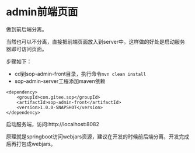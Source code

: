 # admin前端页面

做到前后端分离。

当然也可以不分离，直接把前端页面放入到server中。这样做的好处是启动服务器即可访问页面。

步骤如下：

- cd到sop-admin-front目录，执行命令`mvn clean install`
- sop-admin-server工程添加maven依赖

```
<dependency>
    <groupId>com.gitee.sop</groupId>
    <artifactId>sop-admin-front</artifactId>
    <version>1.0.0-SNAPSHOT</version>
</dependency>
```

启动服务端，访问:http://localhost:8082

原理就是springboot访问webjars资源，建议在开发的时候前后端分离，开发完成后再打包成webjars。

